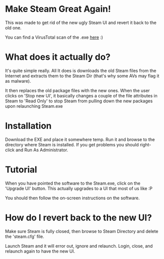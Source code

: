 # Make Steam Great Again!

This was made to get rid of the new ugly Steam UI and revert it back to the old one.

You can find a VirusTotal scan of the .exe [here](https://www.virustotal.com/gui/file/409e9398c4b9eb8d62d7ac59191131133ac499b6ebaefa04d59917e72cf11af6/detection) :)

# What does it actually do?

It's quite simple really. All It does is downloads the old Steam files from the Internet and extracts them to the Steam Dir (that's why some AVs may flag it as malware).

It then replaces the old package files with the new ones. When the user clicks on 'Stop new UI', it basically changes a couple of the file attributes in Steam to 'Read Only' to stop Steam from pulling down the new packages upon relaunching Steam.exe

# Installation 

Download the EXE and place it somewhere temp. Run it and browse to the directory where Steam is installed. If you get problems you should right-click and Run As Administrator.

# Tutorial

When you have pointed the software to the Steam.exe, click on the 'Upgrade UI' button. This actually upgrades to a UI that most of us like :P

You should then follow the on-screen instructions on the software.

# How do I revert back to the new UI?

Make sure Steam is fully closed, then browse to Steam Directory and delete the 'steam.cfg' file. 

Launch Steam and it will error out, ignore and relaunch. Login, close, and relaunch again to have the new UI.
